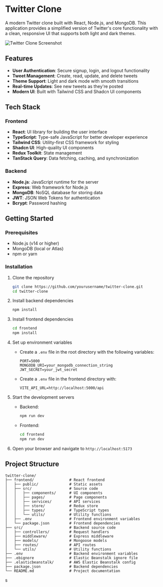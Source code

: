 # Twitter Clone

A modern Twitter clone built with React, Node.js, and MongoDB. This application provides a simplified version of Twitter's core functionality with a clean, responsive UI that supports both light and dark themes.

![Twitter Clone Screenshot](https://via.placeholder.com/800x400?text=Twitter+Clone)

## Features

- **User Authentication**: Secure signup, login, and logout functionality
- **Tweet Management**: Create, read, update, and delete tweets
- **Theme Support**: Light and dark mode with smooth transitions
- **Real-time Updates**: See new tweets as they're posted
- **Modern UI**: Built with Tailwind CSS and Shadcn UI components


## Tech Stack

### Frontend
- **React**: UI library for building the user interface
- **TypeScript**: Type-safe JavaScript for better developer experience
- **Tailwind CSS**: Utility-first CSS framework for styling
- **Shadcn UI**: High-quality UI components
- **Redux Toolkit**: State management
- **TanStack Query**: Data fetching, caching, and synchronization

### Backend
- **Node.js**: JavaScript runtime for the server
- **Express**: Web framework for Node.js
- **MongoDB**: NoSQL database for storing data
- **JWT**: JSON Web Tokens for authentication
- **Bcrypt**: Password hashing

## Getting Started

### Prerequisites

- Node.js (v14 or higher)
- MongoDB (local or Atlas)
- npm or yarn

### Installation

1. Clone the repository
   ```bash
   git clone https://github.com/yourusername/twitter-clone.git
   cd twitter-clone
   ```

2. Install backend dependencies
   ```bash
   npm install
   ```

3. Install frontend dependencies
   ```bash
   cd frontend
   npm install
   ```

4. Set up environment variables
   - Create a `.env` file in the root directory with the following variables:
     ```
     PORT=5000
     MONGODB_URI=your_mongodb_connection_string
     JWT_SECRET=your_jwt_secret
     ```
   - Create a `.env` file in the frontend directory with:
     ```
     VITE_API_URL=http://localhost:5000/api
     ```

5. Start the development servers
   - Backend:
     ```bash
     npm run dev
     ```
   - Frontend:
     ```bash
     cd frontend
     npm run dev
     ```

6. Open your browser and navigate to `http://localhost:5173`

## Project Structure

```
twitter-clone/
├── frontend/                # React frontend
│   ├── public/              # Static assets
│   ├── src/                 # Source code
│   │   ├── components/      # UI components
│   │   ├── pages/           # Page components
│   │   ├── services/        # API services
│   │   ├── store/           # Redux store
│   │   ├── types/           # TypeScript types
│   │   └── utils/           # Utility functions
│   ├── .env                 # Frontend environment variables
│   └── package.json         # Frontend dependencies
├── src/                     # Backend source code
│   ├── controllers/         # Request handlers
│   ├── middleware/          # Express middleware
│   ├── models/              # Mongoose models
│   ├── routes/              # API routes
│   └── utils/               # Utility functions
├── .env                     # Backend environment variables
├── .ebignore                # Elastic Beanstalk ignore file
├── .elasticbeanstalk/       # AWS Elastic Beanstalk config
├── package.json             # Backend dependencies
└── README.md                # Project documentation
```
s




